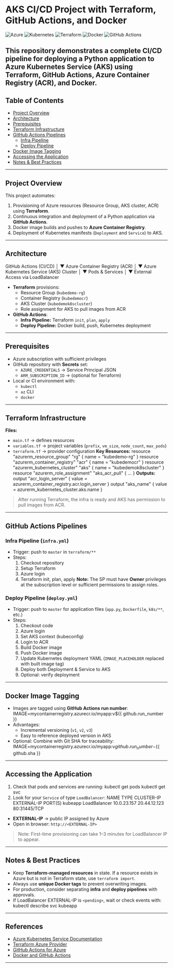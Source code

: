 # AKS CI/CD Project with Terraform, GitHub Actions, and Docker
![Azure](https://img.shields.io/badge/Azure-0089D6?style=for-the-badge&logo=microsoft-azure&logoColor=white)
![Kubernetes](https://img.shields.io/badge/Kubernetes-326CE5?style=for-the-badge&logo=kubernetes&logoColor=white)
![Terraform](https://img.shields.io/badge/Terraform-7B42BC?style=for-the-badge&logo=terraform&logoColor=white)
![Docker](https://img.shields.io/badge/Docker-2496ED?style=for-the-badge&logo=docker&logoColor=white)
![GitHub Actions](https://img.shields.io/badge/GitHub_Actions-2088FF?style=for-the-badge&logo=github-actions&logoColor=white)

This repository demonstrates a complete CI/CD pipeline for deploying a Python application to **Azure Kubernetes Service (AKS)** using **Terraform**, **GitHub Actions**, **Azure Container Registry (ACR)**, and **Docker**.
---
## Table of Contents
- [Project Overview](#project-overview)  
- [Architecture](#architecture)  
- [Prerequisites](#prerequisites)  
- [Terraform Infrastructure](#terraform-infrastructure)  
- [GitHub Actions Pipelines](#github-actions-pipelines)  
  - [Infra Pipeline](#infra-pipeline)  
  - [Deploy Pipeline](#deploy-pipeline)  
- [Docker Image Tagging](#docker-image-tagging)  
- [Accessing the Application](#accessing-the-application)  
- [Notes & Best Practices](#notes--best-practices)
---
## Project Overview
This project automates:
1. Provisioning of Azure resources (Resource Group, AKS cluster, ACR) using **Terraform**.  
2. Continuous integration and deployment of a Python application via **GitHub Actions**.  
3. Docker image builds and pushes to **Azure Container Registry**.  
4. Deployment of Kubernetes manifests (`Deployment` and `Service`) to AKS.
---
## Architecture
GitHub Actions (CI/CD)
        │
        ▼
    Azure Container Registry (ACR)
        │
        ▼
Azure Kubernetes Service (AKS) Cluster
        │
        ▼
      Pods & Services
        │
        ▼
   External Access via LoadBalancer
- **Terraform** provisions:
  - Resource Group (`kubedemo-rg`)  
  - Container Registry (`kubedemocr`)  
  - AKS Cluster (`kubedemok8scluster`)  
  - Role assignment for AKS to pull images from ACR
- **GitHub Actions**:
  - **Infra Pipeline:** Terraform `init`, `plan`, `apply`
  - **Deploy Pipeline:** Docker build, push, Kubernetes deployment
---
## Prerequisites
- Azure subscription with sufficient privileges  
- GitHub repository with **Secrets** set:
  - `AZURE_CREDENTIALS` → Service Principal JSON  
  - `ARM_SUBSCRIPTION_ID` → (optional for Terraform)  
- Local or CI environment with:
  - `kubectl`
  - `az` CLI
  - `docker`
---
## Terraform Infrastructure
**Files:**
- `main.tf` → defines resources  
- `variables.tf` → project variables (`prefix`, `vm_size`, `node_count`, `max_pods`)  
- `terraform.tf` → provider configuration
**Key Resources:**
resource "azurerm_resource_group" "rg" { name = "kubedemo-rg" }
resource "azurerm_container_registry" "acr" { name = "kubedemocr" }
resource "azurerm_kubernetes_cluster" "aks" { name = "kubedemok8scluster" }
resource "azurerm_role_assignment" "aks_acr_pull" { ... }
**Outputs:**
output "acr_login_server" { value = azurerm_container_registry.acr.login_server }
output "aks_name" { value = azurerm_kubernetes_cluster.aks.name }
> After running Terraform, the infra is ready and AKS has permission to pull images from ACR.
---
## GitHub Actions Pipelines
### Infra Pipeline (`infra.yml`)
- Trigger: push to `master` in `terraform/**`  
- Steps:
  1. Checkout repository
  2. Setup Terraform
  3. Azure login
  4. Terraform init, plan, apply
**Note:** The SP must have **Owner** privileges at the subscription level or sufficient permissions to assign roles.
### Deploy Pipeline (`deploy.yml`)
- Trigger: push to `master` for application files (`app.py`, `Dockerfile`, `k8s/**`, etc.)  
- Steps:
  1. Checkout code
  2. Azure login
  3. Set AKS context (kubeconfig)
  4. Login to ACR
  5. Build Docker image
  6. Push Docker image
  7. Update Kubernetes deployment YAML (`IMAGE_PLACEHOLDER` replaced with built image tag)
  8. Deploy both Deployment & Service to AKS
  9. Optional: verify deployment
---
## Docker Image Tagging
- Images are tagged using **GitHub Actions run number**:
IMAGE=mycontainerregistry.azurecr.io/myapp:v${{ github.run_number }}
- Advantages:
  - Incremental versioning (`v1`, `v2`, `v3`)  
  - Easy to reference deployed version in AKS  
- Optional: Combine with Git SHA for traceability:
IMAGE=mycontainerregistry.azurecr.io/myapp:v${{ github.run_number }}-${{ github.sha }}
---
## Accessing the Application
1. Check that pods and services are running:
kubectl get pods
kubectl get svc
2. Look for your `Service` of type `LoadBalancer`:
NAME       TYPE           CLUSTER-IP     EXTERNAL-IP     PORT(S)
kubeapp    LoadBalancer   10.0.23.157   20.44.12.123   80:31445/TCP
- **EXTERNAL-IP** → public IP assigned by Azure  
- Open in browser: `http://<EXTERNAL-IP>`  
> Note: First-time provisioning can take 1–3 minutes for LoadBalancer IP to appear.
---
## Notes & Best Practices
- Keep **Terraform-managed resources** in state. If a resource exists in Azure but is not in Terraform state, use `terraform import`.  
- Always use **unique Docker tags** to prevent overwriting images.  
- For production, consider separating **infra** and **deploy pipelines** with approvals.  
- If LoadBalancer EXTERNAL-IP is `<pending>`, wait or check events with:
kubectl describe svc kubeapp
---
## References
- [Azure Kubernetes Service Documentation](https://learn.microsoft.com/en-us/azure/aks/)  
- [Terraform Azure Provider](https://registry.terraform.io/providers/hashicorp/azurerm/latest/docs)  
- [GitHub Actions for Azure](https://github.com/Azure/actions)  
- [Docker and GitHub Actions](https://docs.github.com/en/actions/publishing-packages/publishing-docker-images)
---